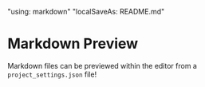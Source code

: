 "using: markdown"
"localSaveAs: README.md"

# Markdown Preview

Markdown files can be previewed within the editor from a `project_settings.json` file!